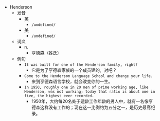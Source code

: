 - Henderson
  - 发音
    - 英
      - `/undefined/`
    - 美
      - `/undefined/`
  - 词义
    - n.
      - 亨德森（姓氏）
  - 例句
    - `It was built for one of the Henderson family, right?`
      - 它是为了亨德森家族的一个成员建的，对吧？
    - `Come to the Henderson Language School and change your life.`
      - 来到亨德森语言学校，就会改变你的一生。
    - `In 1950, roughly one in 20 men of prime working age, like Henderson, was not working; today that ratio is about one in five, the highest ever recorded.`
      - 1950年，大约每20名处于适龄工作年龄的男人中，就有一名像亨德森这样没有工作的；现在这一比例约为五分之一，是历史最高纪录。


